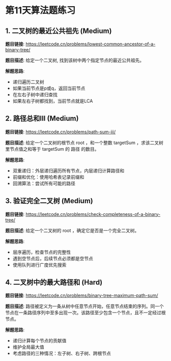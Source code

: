 # 第11天算法题练习

## 1. 二叉树的最近公共祖先 (Medium)

**题目链接**: https://leetcode.cn/problems/lowest-common-ancestor-of-a-binary-tree/

**题目描述**: 
给定一个二叉树, 找到该树中两个指定节点的最近公共祖先。

**解题思路**:
- 递归遍历二叉树
- 如果当前节点是p或q，返回当前节点
- 在左右子树中递归查找
- 如果左右子树都找到，当前节点就是LCA

## 2. 路径总和III (Medium)

**题目链接**: https://leetcode.cn/problems/path-sum-iii/

**题目描述**: 
给定一个二叉树的根节点 root ，和一个整数 targetSum ，求该二叉树里节点值之和等于 targetSum 的 路径 的数目。

**解题思路**:
- 双重递归：外层递归遍历所有节点，内层递归计算路径和
- 前缀和优化：使用哈希表记录前缀和
- 回溯算法：尝试所有可能的路径

## 3. 验证完全二叉树 (Medium)

**题目链接**: https://leetcode.cn/problems/check-completeness-of-a-binary-tree/

**题目描述**: 
给定一个二叉树的 root ，确定它是否是一个完全二叉树。

**解题思路**:
- 层序遍历，检查节点的完整性
- 遇到空节点后，后续节点必须都是空节点
- 使用队列进行广度优先搜索

## 4. 二叉树中的最大路径和 (Hard)

**题目链接**: https://leetcode.cn/problems/binary-tree-maximum-path-sum/

**题目描述**: 
路径被定义为一条从树中任意节点开始，任意节点结束的序列。同一个节点在一条路径序列中至多出现一次。该路径至少包含一个节点，且不一定经过根节点。

**解题思路**:
- 递归计算每个节点的贡献值
- 维护全局最大值
- 考虑路径的三种情况：左子树、右子树、跨根节点
